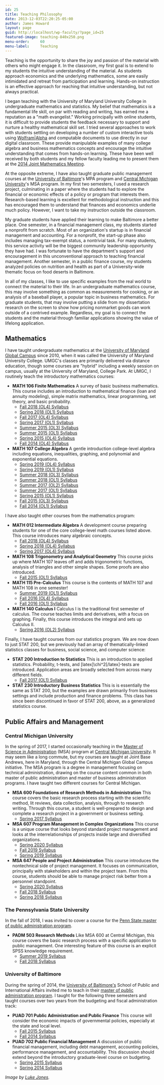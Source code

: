 ```yaml
---
id: 25
title: Teaching Philosophy
date: 2013-12-03T22:20:25-05:00
author: James Howard
layout: page
guid: http://localhost/wp-faculty/?page_id=25
featured-image: teaching-840x250.png
menu-order:     60
menu-label:     Teaching
---
```

Teaching is the opportunity to share the joy and passion of the material with others who might engage it.  In the classroom, my first goal is to extend to my students the intuitive understanding of the material.  As students approach economics and the underlying mathematics, some are easily intimidated and retreat from participation and learning.  Hands-on instruction is an effective approach for reaching that intuitive understanding, but not always practical.

I began teaching with the University of Maryland University College in undergraduate mathematics and statistics. My belief that mathematics is a fundamental life skill, on par with reading and writing, has earned me a reputation as a "math evangelist." Working principally with online students, it is difficult to provide students the feedback necessary to support and nurture a healthy mathematical skill set. I tried several approaches to work with students settling on developing a number of custom interactive tools using [Wolfram\|Alpha](http://www.wolframalpha.com) and computable documents to use directly in our digital classroom.  These provide manipulable examples of many college algebra and business mathematics concepts and encourage the intuitive understanding that comes from hands-on learning.  These have been well received by both students and my fellow faculty leading me to present them at the [2014 Joint Mathematics Meeting](http://jmm2014.jameshoward.us/).

At the opposite extreme, I have also taught graduate public management courses at the [University of Baltimore](http://www.ubalt.edu)'s MPA program and [Central Michigan University](http://www.cmich.edu)'s MSA program. In my first two semesters, I used a research project, culminating in a paper where the students had to explore the financial or economic effects of a policy or program that interests them. Research-based learning is excellent for methodological instruction and this has encouraged them to understand that finances and economics underlie much policy. However, I want to take my instruction outside the classroom.

My graduate students have applied their learning to make Baltimore a better place.  One semester, in a financial management class, my students started a nonprofit from scratch.  Most of an organization's startup is in financial management and accounting. For a nonprofit, the start-up phase also includes managing tax-exempt status, a nontrivial task. For many students, this service activity will be the biggest community leadership opportunity they have had. I was fortunate to have the department's support and encouragement in this unconventional approach to teaching financial management.   Another semester, in a public finance course, my students analyzed policies on nutrition and health as part of a University-wide thematic focus on food deserts in Baltimore.

In all of my classes, I like to use specific examples from the real world to connect the material to their life. In an undergraduate mathematics course, this may involve something as common as measurements for cooking, or an analysis of a baseball player, a popular topic in business mathematics. For graduate students, that may involve putting a slide from my dissertation research on the screen to show how pricing nonmarket goods can work outside of a contrived example. Regardless, my goal is to connect the students and the material through familiar applications showing the value of lifelong application.

## Mathematics

I have taught undergraduate mathematics at the [University of Maryland Global Campus](http://www.umuc.edu) since 2010, when it was called the University of Maryland University College. UMGC's classes are primarily delivered via distance education, though some courses are "hybrid" including a weekly session on campus, usually at the University of Maryland, College Park. At UMGC, I routinely teach the introductory mathematics courses:

*   **MATH 106 Finite Mathematics** A survey of basic business mathematics. This course includes an introduction to mathematical finance (loan and annuity modeling), simple matrix mathematics, linear programming, set theory, and basic probability.
    *   [Fall 2018 (OL4) Syllabus](/assets/files/MATH_106_7980_Finite_Mathematics_2188_.pdf)
    *   [Spring 2018 (OL1) Syllabus](/assets/files/MATH-106-Syllabus-Spring-2018-OL1.pdf)
    *   [Fall 2017 (OL4) Syllabus](/assets/files/MATH-106-Syllabus-Fall-2017-OL4.pdf)
    *   [Spring 2017 (OL1) Syllabus](/assets/files/MATH-106-Syllabus-Spring-2017-OL1.pdf)
    *   [Summer 2015 (OL3) Syllabus](/assets/files/MATH-106-Summer-2015-OL3.pdf)
    *   [Summer 2015 (OL1) Syllabus](/assets/files/MATH-106-Summer-2015-OL1.pdf)
    *   [Spring 2015 (OL4) Syllabus](/assets/files/MATH-106-Spring-2015-OL4.pdf)
    *   [Fall 2014 (OL4) Syllabus](/assets/files/MATH-106-Fall-2014-OL4.pdf)
*   **MATH 107 College Algebra** A gentle introduction college-level algebra including equations, inequalities, graphing, and polynomial and exponential equations.
    *   [Spring 2019 (OL4) Syllabus](/assets/files/MATH-107-Spring-2019-OL4.pdf)
    *   [Spring 2019 (OL1) Syllabus](/assets/files/MATH-107-Spring-2019-OL1.pdf)
    *   [Summer 2018 (OL3) Syllabus](/assets/files/UMUC-MATH107-Summer-2018-OL3-Syllabus.pdf)
    *   [Summer 2018 (OL1) Syllabus](/assets/files/UMUC-MATH107-Summer-2018-OL1-Syllabus.pdf)
    *   [Summer 2017 (OL2) Syllabus](/assets/files/UMUC-MATH107-Summer-2017-OL2-Syllabus.pdf)
    *   [Summer 2017 (OL1) Syllabus](/assets/files/UMUC-MATH107-Summer-2017-OL1-Syllabus.pdf)
    *   [Spring 2015 (OL1) Syllabus](/assets/files/MATH-107-Spring-2015-OL1.pdf)
    *   [Fall 2015 (OL3) Syllabus](/assets/files/MATH-107-Fall-2015-OL3.pdf)
    *   [Fall 2014 (OL1) Syllabus](/assets/files/MATH-107-Fall-2014-OL1.pdf)

I have also taught other courses from the mathematics program:

*   **MATH 012 Intermediate Algebra** A development course preparing students for one of the core college-level math courses listed above. This course introduces many algebraic concepts.
    *   [Fall 2018 (OL4) Syllabus](/assets/files/MATH_012_7982_Intermediate_Algebra_2188_.pdf)
    *   [Spring 2018 (OL4) Syllabus](/assets/files/MATH-012-Syllabus-Spring-2018-OL4.pdf)
    *   [Spring 2017 (OL4) Syllabus](/assets/files/MATH012-Syllabus-Spring2017.pdf)
*   **MATH 108 Trigonometry and Analytical Geometry** This course picks up where MATH 107 leaves off and adds trigonometric functions, analysis of triangles and other simple shapes. Some proofs are also introduced.
    *   [Fall 2015 (OL1) Syllabus](/assets/files/MATH-108-Fall-2015-OL1.pdf)
*   **MATH 115 Pre-Calculus** This course is the contents of MATH 107 and MATH 108 in one semester!
    *   [Summer 2019 (OL1) Syllabus](/assets/files/MATH-115-Summer-2019-OL1.pdf)
    *   [Fall 2016 (OL4) Syllabus](/assets/files/MATH-115-Fall-2016-OL4.pdf)
    *   [Fall 2016 (OL1) Syllabus](/assets/files/MATH-115-Fall-2016-OL1.pdf)
*   **MATH 140 Calculus I** Calculus I is the traditional first semester of calculus. The course teaches limits and derivatives, with a focus on graphing. Finally, this course introduces the integral and sets up Calculus II.
    *   [Spring 2016 (OL2) Syllabus](/assets/files/MATH-140-Spring-2016-OL2.pdf)

Finally, I have taught courses from our statistics program. We are now down to just STAT 200, but we previously had an array of thematically-linked statistics classes for business, social science, and computer science:

*   **STAT 200 Introduction to Statistics** This is an introduction to applied statistics. Probability, t-tests, and [latex]\chi^2[/latex]-tests are introduced. Application areas are broadly selected from across many different fields.
    *   [Fall 2017 (OL1) Syllabus](/assets/files/STAT200-Syllabus-Fall-2017-OL1.pdf)
*   **STAT 230 Introductory Business Statistics** This is is essentially the same as STAT 200, but the examples are drawn primarily from business settings and include production and finance problems. This class has since been discontinued in favor of STAT 200, above, as a generalized statistics course.

## Public Affairs and Management

### Central Michigan University

In the spring of 2017, I started occasionally teaching in the [Master of Science in Administration](https://www.cmich.edu/Global/Programs/Pages/degrees.aspx?dc=MSA) (MSA) program at [Central Michigan University](https://www.cmich.edu/). It may seem like a long commute, but my courses are taught at Joint Base Andrews, here in Maryland, through the Central Michigan Global Campus initiative. The MSA program is a degree in management focusing on technical administration, drawing on the course content common in both master of public administration and master of business administration programs. I have taught two different courses for Central Michigan.

*   **MSA 600 Foundations of Research Methods in Administration** This course covers the basic research process starting with the scientific method, lit reviews, data collection, analysis, through to research writing. Through this course, a student is well-prepared to design and complete a research project in a government or business setting.
    *   [Spring 2017 Syllabus](/assets/files/MSA600-Syllabus-Spring2017.pdf)
*   **MSA 607 Program Management in Complex Organizations** This course is a unique course that looks beyond standard project management and looks at the interrelationships of projects inside large and diversified organizations.
    *   [Spring 2020 Syllabus](/assets/files/MSA607-Syllabus-Spring2020.pdf)
    *   [Fall 2019 Syllabus](/assets/files/MSA607-Syllabus-Fall2019.pdf)
    *   [Spring 2019 Syllabus](/assets/files/MSA607-Syllabus-Spring2019.pdf)
*   **MSA 647 People and Project Administration** This course introduces the nontechnical side of project management. It focuses on communication, principally with stakeholders and within the project team. From this course, students should be able to manage project risk better from a personnel standpoint.
    *   [Spring 2020 Syllabus](/assets/files/MSA647-Syllabus-Spring2020.pdf)
    *   [Fall 2018 Syllabus](/assets/files/MSA647-Syllabus-Fall-2018.pdf)
    *   [Spring 2018 Syllabus](/assets/files/MSA647-Syllabus-Spring-2018.pdf)

### The Pennsylvania State University

In the fall of 2018, I was invited to cover a course for the [Penn State master of public administration program](https://harrisburg.psu.edu/public-affairs/public-administration/master-public-administration).

*   **PADM 503 Research Methods** Like MSA 600 at Central Michigan, this course covers the basic research process with a specific application to public management. One interesting feature of this course is an explicit SPSS knowledge requirement.
    *   [Summer 2019 Syllabus](/assets/files/PADM-503-Summer-2019.pdf)
    *   [Fall 2018 Syllabus](/assets/files/PADM503-Syllabus-Fall2018.pdf)

### University of Baltimore

During the spring of 2014, the [University of Baltimore's](http://www.ubalt.edu) School of Public and International Affairs invited me to teach in their [master of public administration program](http://www.ubalt.edu/cpa/graduate-programs-and-certificates/degree-programs/master-of-public-administration/). I taught for the following three semesters and taught courses over two years from the budgeting and fiscal administration track:

*   **PUAD 701 Public Administration and Public Finance** This course will consider the economic impacts of governmental policies, especially at the state and local level.
    *   [Fall 2015 Syllabus](/assets/files/PUAD701-Syllabus-2015Rev.pdf)
    *   [Fall 2014 Syllabus](/assets/files/PUAD701-Syllabus-2014.pdf)
*   **PUAD 702 Public Financial Management** A discussion of public financial management, including debt management, accounting policies, performance management, and accountability. This discussion should extend beyond the introductory graduate-level course on budgeting.
    *   [Spring 2015 Syllabus](/assets/files/PUAD702-Syllabus-2015.pdf)
    *   [Spring 2014 Syllabus](/assets/files/PUAD702-Syllabus-2014.pdf)

_Image by [Luke Jones](https://www.flickr.com/photos/befuddledsenses/9379803665)._